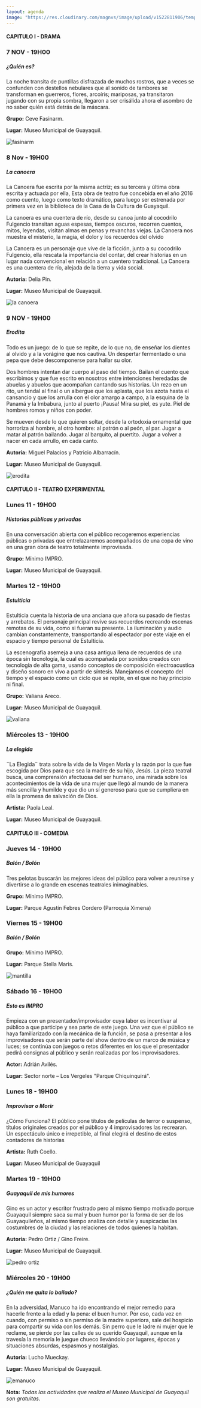 ```yaml
---
layout: agenda
image: "https://res.cloudinary.com/magnvs/image/upload/v1522811906/temporary_timbbp.jpg"
---
```

#### CAPITULO I - DRAMA
### <i class="fa fa-star fa-lg star"></i> 7 NOV - 19H00

##### ¿Quién es?<br/>

La noche transita de puntillas disfrazada de muchos rostros, que a veces se confunden con destellos nebulares que al sonido de tambores se transforman en guerreros, flores, arcoíris; mariposas, ya transitaron jugando con su propia sombra, llegaron a ser crisálida ahora el asombro de no saber quién está detrás de la máscara.

**Grupo:** Ceve Fasinarm.

**Lugar:** Museo Municipal de Guayaquil.

![fasinarm](//res.cloudinary.com/magnvs/image/upload/v1573091186/nqjuhji3sdca8bruqwnv.jpg)

### <i class="fa fa-star fa-lg star"></i> 8 Nov - 19H00

##### La canoera

La Canoera fue escrita por la misma actriz; es su tercera y última obra escrita y actuada por ella, Esta obra de teatro fue concebida en el año 2016 como cuento, luego como texto dramático, para luego ser estrenada por primera vez en la biblioteca de la Casa de la Cultura de Guayaquil.

La canoera es una cuentera de río, desde su canoa junto al cocodrilo Fulgencio transitan aguas espesas, tiempos oscuros, recorren cuentos, mitos, leyendas, visitan almas en penas y revanchas viejas. La Canoera nos muestra el misterio, la magia, el dolor y los recuerdos del olvido

La Canoera es un personaje que vive de la ficción, junto a su cocodrilo Fulgencio, ella rescata la importancia del contar, del crear historias en un lugar nada convencional en relación a un cuentero tradicional. La Canoera es una cuentera de río, alejada de la tierra y vida social.

**Autoría:** Delia Pin.

**Lugar:** Museo Municipal de Guayaquil.

![la canoera](//res.cloudinary.com/magnvs/image/upload/v1573091185/dct9qef0rnnche7rsaw8.jpg)

### <i class="fa fa-star fa-lg star"></i> 9 NOV - 19H00

##### Erodita

Todo es un juego: de lo que se repite, de lo que no, de enseñar los dientes al olvido y a la vorágine que nos cautiva. Un despertar fermentado o una pepa que debe descomponerse para hallar su olor.

Dos hombres intentan dar cuerpo al paso del tiempo. Bailan el cuento que escribimos y que fue escrito en nosotros entre intenciones heredadas de abuelas y abuelos que acompañan cantando sus historias. Un rezo en un rito, un tendal al final o un albergue que los aplasta, que los azota hasta el cansancio y que los arrulla con el olor amargo a campo, a la esquina de la Panamá y la Imbabura, junto al puerto ¡Pausa! Mira su piel, es yute. Piel de hombres romos y niños con poder.

Se mueven desde lo que quieren soltar, desde la ortodoxia ornamental que horroriza al hombre, al otro hombre: al patrón o al peón, al par. Jugar a matar al patrón bailando. Jugar al barquito, al puertito. Jugar a volver a nacer en cada arrullo, en cada canto.

**Autoría:** Miguel Palacios y Patricio Albarracín.

**Lugar:** Museo Municipal de Guayaquil.

![erodita](//res.cloudinary.com/magnvs/image/upload/v1573091185/f3lccu2i0yleh6xza3om.jpg)

#### CAPITULO II - TEATRO EXPERIMENTAL
### <i class="fa fa-star fa-lg star"></i> Lunes 11 - 19H00

##### Historias públicas y privadas

En una conversación abierta con el público recogeremos experiencias públicas o privadas que entrelazaremos acompañados de una copa de vino en una gran obra de teatro totalmente improvisada.

**Grupo:** Mínimo IMPRO.

**Lugar:** Museo Municipal de Guayaquil.

### <i class="fa fa-star fa-lg star"></i> Martes 12 - 19H00

##### Estulticia

Estulticia cuenta la historia de una anciana que añora su pasado de fiestas y arrebatos. El personaje principal revive sus recuerdos recreando escenas remotas de su vida, como si fueran su presente. La iluminación y audio cambian constantemente, transportando al espectador por este viaje en el espacio y tiempo personal de Estulticia.

La escenografía asemeja a una casa antigua llena de recuerdos de una época sin tecnología, la cual es acompañada por sonidos creados con tecnología de alta gama, usando conceptos de composición electroacustica y diseño sonoro en vivo a partir de síntesis. Manejamos el concepto del tiempo y el espacio como un ciclo que se repite, en el que no hay principio ni final.

**Grupo:** Valiana Areco.

**Lugar:** Museo Municipal de Guayaquil.

![valiana](//res.cloudinary.com/magnvs/image/upload/v1573096954/sf6lpkewiakzpusvr3aw.jpg)

### <i class="fa fa-star fa-lg star"></i> Miércoles 13 - 19H00

##### La elegida

¨La Elegida¨ trata sobre la vida de la Virgen María y la razón por la que fue escogida por Dios para que sea la madre de su hijo, Jesús.
La pieza teatral busca, una comprensión afectuosa del ser humano, una mirada sobre los acontecimientos de la vida de una mujer que llegó al mundo de la manera más sencilla y humilde y que dio un sí generoso para que se cumpliera en ella la promesa de salvación de Dios.

**Artista:** Paola Leal.

**Lugar:** Museo Municipal de Guayaquil.

#### CAPITULO III - COMEDIA
### <i class="fa fa-star fa-lg star"></i> Jueves 14 - 19H00

##### Balón / Bolón

Tres pelotas buscarán las mejores ideas del público para volver a reunirse y divertirse a lo grande en escenas teatrales inimaginables.

**Grupo:** Mínimo IMPRO.

**Lugar:** Parque Agustín Febres Cordero (Parroquia Ximena)


### <i class="fa fa-star fa-lg star"></i> Viernes 15 - 19H00

##### Balón / Bolón

**Grupo:** Mínimo IMPRO.

**Lugar:** Parque Stella Maris.

![mantilla](//res.cloudinary.com/magnvs/image/upload/v1573097518/exijfwokbsealtz4wei6.jpg)

### <i class="fa fa-star fa-lg star"></i> Sábado 16 - 19H00

##### Esto es IMPRO

Empieza con un presentador/improvisador cuya labor es incentivar al público a que participe y sea parte de este juego. Una vez que el público se haya familiarizado con la mecánica de la función, se pasa a presentar a los improvisadores que serán parte del show dentro de un marco de música y luces; se continúa con juegos o retos diferentes en los que el presentador pedirá consignas al público y serán realizadas por los improvisadores.

**Actor:** Adrián Avilés.

**Lugar:** Sector norte – Los Vergeles "Parque Chiquinquirá".

### <i class="fa fa-star fa-lg star"></i> Lunes 18 - 19H00

##### Improvisar o Morir  

¿Cómo Funciona? El público pone títulos de películas de terror o suspenso, títulos originales creados por el público y 4 improvisadores las recrearan. Un espectáculo único e irrepetible, al final elegirá el destino de estos contadores de historias

**Artista:** Ruth Coello.

**Lugar:** Museo Municipal de Guayaquil

### <i class="fa fa-star fa-lg star"></i> Martes 19 - 19H00

##### Guayaquil de mis humores

Gino es un actor y escritor frustrado pero al mismo tiempo motivado porque Guayaquil siempre saca su mal y buen humor por la forma de ser de los Guayaquileños, al mismo tiempo analiza con detalle y suspicacias las costumbres de la ciudad y las relaciones de todos quienes la habitan.

**Autoría:** Pedro Ortiz / Gino Freire.

**Lugar:** Museo Municipal de Guayaquil.

![pedro ortiz](//res.cloudinary.com/magnvs/image/upload/v1573097158/x2z8x23oqp3loeh5gsep.jpg)

### <i class="fa fa-star fa-lg star"></i> Miércoles 20 - 19H00

##### ¿Quién me quita lo bailado?

En la adversidad, Manuco ha ido encontrando el mejor remedio para hacerle frente a la edad y la pena: el buen humor. Por eso, cada vez en cuando, con permiso o sin permiso de la madre superiora, sale del hospicio para compartir su vida con los demás. Sin perro que le ladre ni mujer que le reclame, se pierde por las calles de su querido Guayaquil, aunque en la travesía la memoria le juegue chueco llevándolo por lugares, épocas y situaciones absurdas, espasmos y nostalgias.

**Autoría:** Lucho Mueckay.

**Lugar:** Museo Municipal de Guayaquil.

![emanuco](//res.cloudinary.com/magnvs/image/upload/v1573096653/r02nq5befawxjtgcunkh.jpg)

**Nota:** *Todas las actividades que realiza el Museo Municipal de Guayaquil son gratuitas*.

